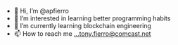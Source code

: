 - 👋 Hi, I’m @apfierro
- 👀 I’m interested in learning better programming habits
- 🌱 I’m currently learning blockchain engineering
- 📫 How to reach me ...tony.fierro@comcast.net

<!---
apfierro/apfierro is a ✨ special ✨ repository because its `README.md` (this file) appears on your GitHub profile.
You can click the Preview link to take a look at your changes.
--->
